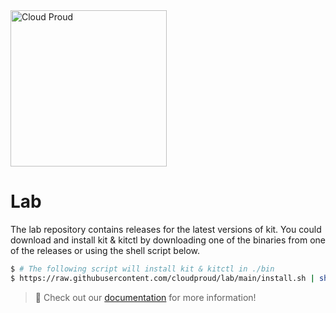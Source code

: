 <img src="https://github.com/cloudproud/lab/assets/3440116/9a92844f-15a6-45a1-9f75-5f26b56b8ee8" width="250px" alt="Cloud Proud" />

# Lab

The lab repository contains releases for the latest versions of kit.
You could download and install kit & kitctl by downloading one of the binaries from one of the releases or using the shell script below.

```sh
$ # The following script will install kit & kitctl in ./bin
$ https://raw.githubusercontent.com/cloudproud/lab/main/install.sh | sh
```

> 🚧 Check out our [documentation](https://cloudproud.dev/docs) for more information!